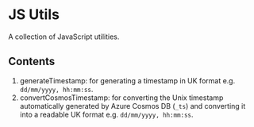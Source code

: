 # JS Utils
A collection of JavaScript utilities.
## Contents
1. generateTimestamp: for generating a timestamp in UK format e.g. `dd/mm/yyyy, hh:mm:ss`.
2. convertCosmosTimestamp: for converting the Unix timestamp automatically generated by Azure Cosmos DB (`_ts`) and converting it into a readable UK format e.g. `dd/mm/yyyy, hh:mm:ss`.
